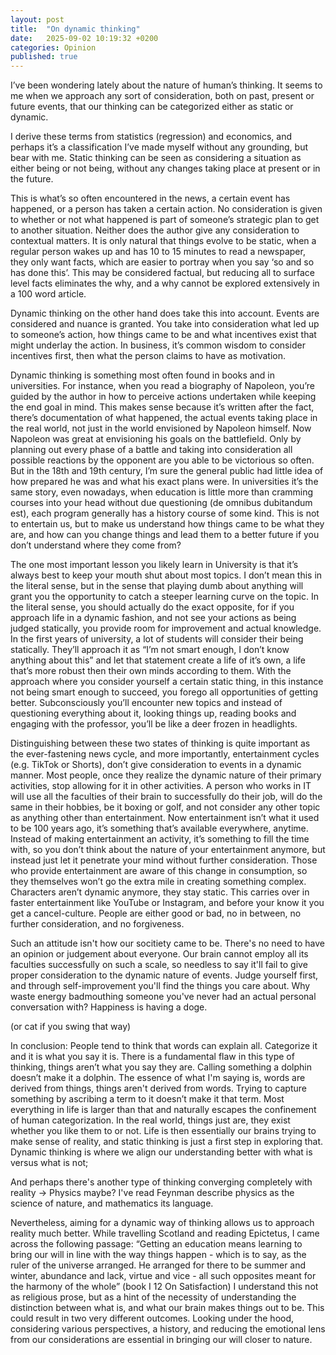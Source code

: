 ```yaml
---
layout: post
title:  "On dynamic thinking"
date:   2025-09-02 10:19:32 +0200
categories: Opinion
published: true
---
```

I’ve been wondering lately about the nature of human’s thinking. It seems to me when we approach any sort of consideration, both on past, present or future events, that our thinking can be categorized either as static or dynamic.

I derive these terms from statistics (regression) and economics, and perhaps it’s a classification I’ve made myself without any grounding, but bear with me. Static thinking can be seen as considering a situation as either being or not being, without any changes taking place at present or in the future. 

This is what’s so often encountered in the news, a certain event has happened, or a person has taken a certain action. No consideration is given to whether or not what happened is part of someone’s strategic plan to get to another situation. Neither does the author give any consideration to contextual matters. It is only natural that things evolve to be static, when a regular person wakes up and has 10 to 15 minutes to read a newspaper, they only want facts, which are easier to portray when you say ‘so and so has done this’. This may be considered factual, but reducing all to surface level facts eliminates the why, and a why cannot be explored extensively in a 100 word article.

Dynamic thinking on the other hand does take this into account. Events are considered and nuance is granted. You take into consideration what led up to someone’s action, how things came to be and what incentives exist that might underlay the action. In business, it’s common wisdom to consider incentives first, then what the person claims to have as motivation.

Dynamic thinking is something most often found in books and in universities. For instance, when you read a biography of Napoleon, you’re guided by the author in how to perceive actions undertaken while keeping the end goal in mind. This makes sense because it’s written after the fact, there’s documentation of what happened, the actual events taking place in the real world, not just in the world envisioned by Napoleon himself. Now Napoleon was great at envisioning his goals on the battlefield. Only by planning out every phase of a battle and taking into consideration all possible reactions by the opponent are you able to be victorious so often. But in the 18th and 19th century, I’m sure the general public had little idea of how prepared he was and what his exact plans were. In universities it’s the same story, even nowadays, when education is little more than cramming courses into your head without due questioning (de omnibus dubitandum est), each program generally has a history course of some kind. This is not to entertain us, but to make us understand how things came to be what they are, and how can you change things and lead them to a better future if you don’t understand where they come from? 

The one most important lesson you likely learn in University is that it’s always best to keep your mouth shut about most topics. I don’t mean this in the literal sense, but in the sense that playing dumb about anything will grant you the opportunity to catch a steeper learning curve on the topic. In the literal sense, you should actually do the exact opposite, for if you approach life in a dynamic fashion, and not see your actions as being judged statically, you provide room for improvement and actual knowledge. In the first years of university, a lot of students will consider their being statically. They’ll approach it as “I’m not smart enough, I don’t know anything about this” and let that statement create a life of it’s own, a life that’s more robust then their own minds according to them. With the approach where you consider yourself a certain static thing, in this instance not being smart enough to succeed, you forego all opportunities of getting better. Subconsciously you’ll encounter new topics and instead of questioning everything about it, looking things up, reading books and engaging with the professor, you’ll be like a deer frozen in headlights. 

Distinguishing between these two states of thinking is quite important as the ever-fastening news cycle, and more importantly, entertainment cycles (e.g. TikTok or Shorts), don’t give consideration to events in a dynamic manner. Most people, once they realize the dynamic nature of their primary activities, stop allowing for it in other activities. A person who works in IT will use all the faculties of their brain to successfully do their job, will do the same in their hobbies, be it boxing or golf, and not consider any other topic as anything other than entertainment. Now entertainment isn’t what it used to be 100 years ago, it’s something that’s available everywhere, anytime. Instead of making entertainment an activity, it’s something to fill the time with, so you don’t think about the nature of your entertainment anymore, but instead just let it penetrate your mind without further consideration. Those who provide entertainment are aware of this change in consumption, so they themselves won’t go the extra mile in creating something complex. Characters aren’t dynamic anymore, they stay static. This carries over in faster entertainment like YouTube or Instagram, and before your know it you get a cancel-culture. People are either good or bad, no in between, no further consideration, and no forgiveness. 

Such an attitude isn't how our socitiety came to be. There's no need to have an opinion or judgement about everyone. Our brain cannot employ all its faculties successfully on such a scale, so needless to say it'll fail to give proper consideration to the dynamic nature of events. Judge yourself first, and through self-improvement you'll find the things you care about. Why waste energy badmouthing someone you've never had an actual personal conversation with? Happiness is having a doge.

(or cat if you swing that way)

In conclusion: People tend to think that words can explain all. Categorize it and it is what you say it is. There is a fundamental flaw in this type of thinking, things aren’t what you say they are. Calling something a dolphin doesn’t make it a dolphin. The essence of what I'm saying is, words are derived from things, things aren't derived from words. Trying to capture something by ascribing a term to it doesn’t make it that term. Most everything in life is larger than that and naturally escapes the confinement of human categorization. In the real world, things just are, they exist whether you like them to or not. Life is then essentially our brains trying to make sense of reality, and static thinking is just a first step in exploring that. Dynamic thinking is where we align our understanding better with what is versus what is not; 

And perhaps there's another type of thinking converging completely with reality -> Physics maybe? I've read Feynman describe physics as the science of nature, and mathematics its language. 

Nevertheless, aiming for a dynamic way of thinking allows us to approach reality much better. While travelling Scotland and reading Epictetus, I came across the following passage: “Getting an education means learning to bring our will in line with the way things happen - which is to say, as the ruler of the universe arranged. He arranged for there to be summer and winter, abundance and lack, virtue and vice - all such opposites meant for the harmony of the whole” (book I 12 On Satisfaction) I understand this not as religious prose, but as a hint of the necessity of understanding the distinction between what is, and what our brain makes things out to be. This could result in two very different outcomes. Looking under the hood, considering various perspectives, a history, and reducing the emotional lens from our considerations are essential in bringing our will closer to nature.